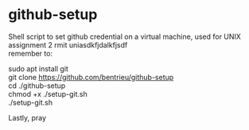 # github-setup
Shell script to set github credential on a virtual machine, used for UNIX assignment 2 rmit uniasdkfjdalkfjsdf
<br>
remember to: <br>

sudo apt install git<br>
git clone https://github.com/bentrieu/github-setup<br>
cd ./github-setup<br>
chmod +x ./setup-git.sh<br>
./setup-git.sh<br>

Lastly, pray

